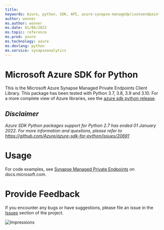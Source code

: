 ```yaml
---
title: 
keywords: Azure, python, SDK, API, azure-synapse-managedprivateendpoints, synapseanalytics
author: wonner
ms.author: wonner
ms.date: 01/06/2022
ms.topic: reference
ms.prod: azure
ms.technology: azure
ms.devlang: python
ms.service: synapseanalytics
---
```

# Microsoft Azure SDK for Python

This is the Microsoft Azure Synapse Managed Private Endpoints Client Library.
This package has been tested with Python 3.7, 3.8, 3.9 and 3.10.
For a more complete view of Azure libraries, see the [azure sdk python release](https://aka.ms/azsdk/python/all).

## _Disclaimer_

_Azure SDK Python packages support for Python 2.7 has ended 01 January 2022. For more information and questions, please refer to https://github.com/Azure/azure-sdk-for-python/issues/20691_

# Usage

For code examples, see [Synapse Managed Private Endpoints](https://docs.microsoft.com/python/api/overview/azure/) on docs.microsoft.com.

# Provide Feedback

If you encounter any bugs or have suggestions, please file an issue in the
[Issues](https://github.com/Azure/azure-sdk-for-python/issues)
section of the project.

![Impressions](https://azure-sdk-impressions.azurewebsites.net/api/impressions/azure-sdk-for-python%2Fazure-synapse-managedprivateendpoints%2FREADME.png)


